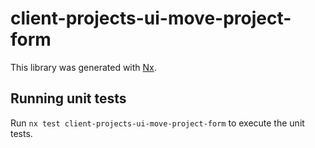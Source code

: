 # client-projects-ui-move-project-form

This library was generated with [Nx](https://nx.dev).

## Running unit tests

Run `nx test client-projects-ui-move-project-form` to execute the unit tests.
